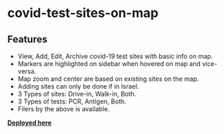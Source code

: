 # covid-test-sites-on-map
## Features ##
- View, Add, Edit, Archive covid-19 test sites with basic info on map.
- Markers are highlighted on sidebar when hovered on map and vice-versa.
- Map zoom and center are based on existing sites on the map.
- Adding sites can only be done if in Israel.
- 3 Types of sites: Drive-in, Walk-in, Both.
- 3 Types of tests: PCR, Antigen, Both.
- Filers by the above is available.

[**Deployed here**](https://covid-test-sites-on-map.netlify.app/)
